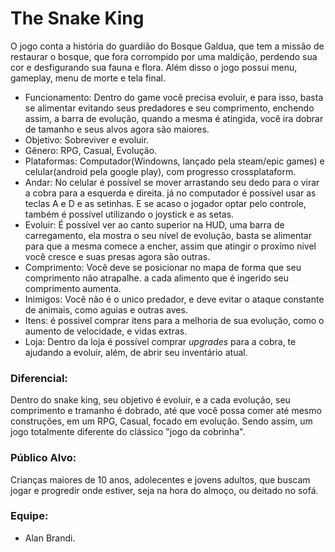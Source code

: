# The Snake King
O jogo conta a história do guardião do Bosque Galdua, que tem a missão de restaurar o bosque, que fora corrompido por uma maldição, perdendo sua cor e desfigurando sua fauna e flora. Além disso o jogo possui menu, gameplay, menu de morte e tela final.

- Funcionamento: Dentro do game você precisa evoluir, e para isso, basta se alimentar evitando seus predadores e seu comprimento, enchendo assim, a barra de evolução, quando a mesma é atingida, você ira dobrar de tamanho e seus alvos agora são maiores.
- Objetivo: Sobreviver e evoluir.
- Gênero: RPG, Casual, Evolução.
- Plataformas: Computador(Windowns, lançado pela steam/epic games) e celular(android pela google play), com progresso crossplataform.
-  Andar: No celular é possível se mover arrastando seu dedo para o virar a cobra para a esquerda e direita. já no computador é possível usar as teclas A e D e as setinhas. E se acaso o jogador optar pelo controle, também é possível utilizando o joystick e as setas.
- Evoluir: É possível ver ao canto superior na HUD, uma barra de carregamento, ela mostra o seu nível de evolução, basta se alimentar para que a mesma comece a encher, assim que atingir o proxímo nivel você cresce e suas presas agora são outras.
- Comprimento: Você deve se posicionar no mapa de forma que seu comprimento não atrapalhe. a cada alimento que é ingerido seu comprimento aumenta.
- Inimigos: Você não é o unico predador, e deve evitar o ataque constante de animais, como aguias e outras aves.
- Itens: é possivel comprar itens para a melhoria de sua evolução, como o aumento de velocidade, e vidas extras.
- Loja: Dentro da loja é possível comprar *upgrades* para a cobra, te ajudando a evoluir, além, de abrir seu inventário atual.
### Diferencial: 
Dentro do snake king, seu objetivo é evoluir, e a cada evolução, seu comprimento e tramanho é dobrado, até que você possa comer até mesmo construções, em um RPG, Casual, focado em evolução. Sendo assim, um jogo totalmente diferente do clássico "jogo da cobrinha".
### Público Alvo:
Crianças maiores de 10 anos, adolecentes e jovens adultos, que buscam jogar e progredir onde estiver, seja na hora do almoço, ou deitado no sofá.

### Equipe:
- Alan Brandi.
